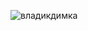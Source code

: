 ![владикдимка](https://user-images.githubusercontent.com/112682423/194002436-07515229-0e4b-468d-93d7-d9d97ca491ff.png)
